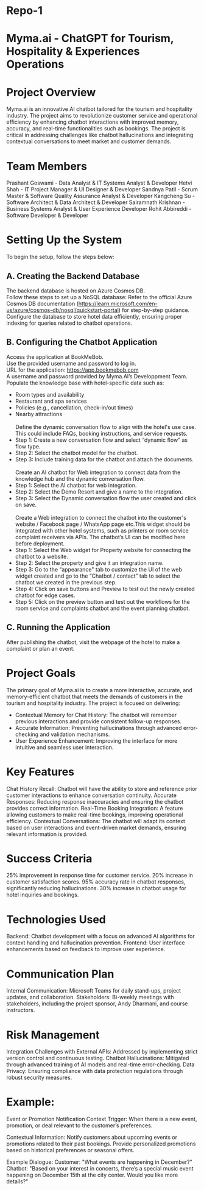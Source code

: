 # Repo-1
# Myma.ai - ChatGPT for Tourism, Hospitality & Experiences Operations

# Project Overview
Myma.ai is an innovative AI chatbot tailored for the tourism and hospitality industry. The project aims to revolutionize customer service and operational efficiency by enhancing chatbot interactions with improved memory, accuracy, and real-time functionalities such as bookings. The project is critical in addressing challenges like chatbot hallucinations and integrating contextual conversations to meet market and customer demands.

# Team Members
Prashant Goswami - Data Analyst & IT Systems Analyst & Developer
Hetvi Shah - IT Project Manager & UI Designer & Developer
Sandnya Patil - Scrum Master & Software Quality Assurance Analyst & Developer
Kangcheng Su - Software Architect & Data Architect & Developer
Sairamnath Krishnan - Business Systems Analyst & User Experience Developer
Rohit Abbireddi - Software Developer & Developer

# Setting Up the System
To begin the setup, follow the steps below:
## A. Creating the Backend Database
The backend database is hosted on Azure Cosmos DB. <br> Follow these steps to set up a NoSQL database:
Refer to the official Azure Cosmos DB documentation (https://learn.microsoft.com/en-us/azure/cosmos-db/nosql/quickstart-portal) for step-by-step guidance. <br>
Configure the database to store hotel data efficiently, ensuring proper indexing for queries related to chatbot operations.<br>
## B. Configuring the Chatbot Application
Access the application at BookMeBob.<br>
Use the provided username and password to log in.<br>
URL for the application: https://app.bookmebob.com<br>
A username and password provided by Myma.AI’s Developpment Team.<br>
Populate the knowledge base with hotel-specific data such as:<br>
- Room types and availability
- Restaurant and spa services
- Policies (e.g., cancellation, check-in/out times)
- Nearby attractions
</br></br>
Define the dynamic conversation flow to align with the hotel's use case. This could include FAQs, booking instructions, and service requests.
- Step 1: Create a new conversation flow and select “dynamic flow” as flow type.
- Step 2: Select the chatbot model for the chatbot.
- Step 3: Include training data for the chatbot and attach the documents.
</br></br>
Create an AI chatbot for Web integration to connect data from the knowledge hub and the dynamic conversation flow.
- Step 1: Select the AI chatbot for web integration.
- Step 2: Select the Demo Resort and give a name to the integration.
- Step 3: Select the Dynamic conversation flow the user created and click on save.
</br></br>
Create a Web integration to connect the chatbot into the customer's website  / Facebook page / WhatsApp page etc.This widget should be integrated with other hotel systems, such as printers or room service complaint receivers via APIs. The chatbot’s UI can be modified here before deployment.<br>
- Step 1: Select the Web widget for Property website for connecting the chatbot to a website.
- Step 2: Select the property and give it an integration name.
- Step 3: Go to the “appearance" tab to customize the UI of the web widget created and go to the “Chatbot / contact” tab to select the chatbot we created in the previous step.
- Step 4: Click on save buttons and Preview to test out the newly created chatbot for edge cases.
- Step 5: Click on the preview button and test out the workflows for the room service and complaints chatbot and the event planning chatbot.

## C. Running the Application
After publishing the chatbot, visit the webpage of the hotel to make a complaint or plan an event.


# Project Goals
The primary goal of Myma.ai is to create a more interactive, accurate, and memory-efficient chatbot that meets the demands of customers in the tourism and hospitality industry. The project is focused on delivering:
- Contextual Memory for Chat History: The chatbot will remember previous interactions and provide consistent follow-up responses.
- Accurate Information: Preventing hallucinations through advanced error-checking and validation mechanisms.
- User Experience Enhancement: Improving the interface for more intuitive and seamless user interaction.

# Key Features
Chat History Recall: Chatbot will have the ability to store and reference prior customer interactions to enhance conversation continuity.
Accurate Responses: Reducing response inaccuracies and ensuring the chatbot provides correct information.
Real-Time Booking Integration: A feature allowing customers to make real-time bookings, improving operational efficiency.
Contextual Conversations: The chatbot will adapt its context based on user interactions and event-driven market demands, ensuring relevant information is provided.

# Success Criteria
25% improvement in response time for customer service.
20% increase in customer satisfaction scores.
95% accuracy rate in chatbot responses, significantly reducing hallucinations.
30% increase in chatbot usage for hotel inquiries and bookings.

# Technologies Used
Backend: Chatbot development with a focus on advanced AI algorithms for context handling and hallucination prevention.
Frontend: User interface enhancements based on feedback to improve user experience.

# Communication Plan
Internal Communication: Microsoft Teams for daily stand-ups, project updates, and collaboration.
Stakeholders: Bi-weekly meetings with stakeholders, including the project sponsor, Andy Dharmani, and course instructors.

# Risk Management
Integration Challenges with External APIs: Addressed by implementing strict version control and continuous testing.
Chatbot Hallucinations: Mitigated through advanced training of AI models and real-time error-checking.
Data Privacy: Ensuring compliance with data protection regulations through robust security measures.

# Example:
Event or Promotion Notification Context
Trigger: When there is a new event, promotion, or deal relevant to the customer’s preferences.

Contextual Information:
Notify customers about upcoming events or promotions related to their past bookings.
Provide personalized promotions based on historical preferences or seasonal offers.

Example Dialogue:
Customer: "What events are happening in December?"
Chatbot: "Based on your interest in concerts, there’s a special music event happening on December 15th at the city center. Would you like more details?"
